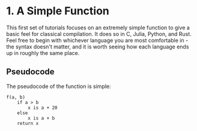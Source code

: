 # 1. A Simple Function

This first set of tutorials focuses on an extremely simple function to give a basic feel for classical compilation. It does so in C, Julia, Python, and Rust. Feel free to begin with whichever language you are most comfortable in - the syntax doesn't matter, and it is worth seeing how each language ends up in roughly the same place.

## Pseudocode

The pseudocode of the function is simple:

```
f(a, b)
    if a > b
        x is a + 20
    else
        x is a + b
    return x
```